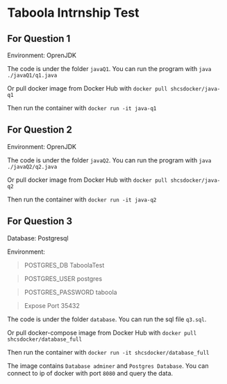 # Taboola Intrnship Test
## For Question 1

Environment: OprenJDK

The code is under the folder `javaQ1`. You can run the program with `java ./javaQ1/q1.java`

Or pull docker image from Docker Hub with `docker pull shcsdocker/java-q1`

Then run the container with `docker run -it java-q1`

## For Question 2

Environment: OprenJDK

The code is under the folder `javaQ2`. You can run the program with `java ./javaQ2/q2.java`

Or pull docker image from Docker Hub with `docker pull shcsdocker/java-q2`

Then run the container with `docker run -it java-q2`

## For Question 3

Database: Postgresql

Environment:

> POSTGRES_DB TaboolaTest

> POSTGRES_USER postgres

> POSTGRES_PASSWORD taboola

> Expose Port 35432

The code is under the folder `database`. You can run the sql file `q3.sql`.

Or pull docker-compose image from Docker Hub with `docker pull shcsdocker/database_full`

Then run the container with `docker run -it shcsdocker/database_full`

The image contains `Database adminer` and `Postgres Database`. You can connect to ip of docker with port `8080` and query the data.
